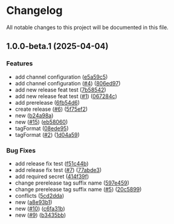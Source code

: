 # Changelog

All notable changes to this project will be documented in this file.

## 1.0.0-beta.1 (2025-04-04)


### Features

* add channel configuration ([e5a59c5](https://github.com/glenonmateus/semantic-release/commit/e5a59c5fdffc4451d262f9c53fdd85d02e74dd43))
* add channel configuration ([#4](https://github.com/glenonmateus/semantic-release/issues/4)) ([806ed97](https://github.com/glenonmateus/semantic-release/commit/806ed9781ecf892a369aa1998c954e456f77f977))
* add new release feat test ([7b58542](https://github.com/glenonmateus/semantic-release/commit/7b58542fab02235b2d8a0cfb5afe64937909ca12))
* add new release feat test ([#1](https://github.com/glenonmateus/semantic-release/issues/1)) ([067284c](https://github.com/glenonmateus/semantic-release/commit/067284c7d086cf981fa1e8ed98ffe64d2ec71672))
* add prerelease ([6fb54d6](https://github.com/glenonmateus/semantic-release/commit/6fb54d60a4c1d68025c06983e1337a44ab20b5b5))
* create release ([#6](https://github.com/glenonmateus/semantic-release/issues/6)) ([5f75ef2](https://github.com/glenonmateus/semantic-release/commit/5f75ef20e6b2335b7dff7103facd940cbd94e3a7))
* new ([b24a98a](https://github.com/glenonmateus/semantic-release/commit/b24a98ab63c6318ab214d9b5c478230d1a7f1c60))
* new ([#15](https://github.com/glenonmateus/semantic-release/issues/15)) ([eb58060](https://github.com/glenonmateus/semantic-release/commit/eb58060c97a506ccc7198b136a2a2c59967811e1))
* tagFormat ([08ede95](https://github.com/glenonmateus/semantic-release/commit/08ede950ef3e53498f4823ddacd283e722a21153))
* tagFormat ([#2](https://github.com/glenonmateus/semantic-release/issues/2)) ([1d04a59](https://github.com/glenonmateus/semantic-release/commit/1d04a598ed106096437c0913c153557ded292e7d))


### Bug Fixes

* add release fix test ([f51c44b](https://github.com/glenonmateus/semantic-release/commit/f51c44b9fc91a197ab9511cfdbd8e226ea234d4a))
* add release fix test ([#7](https://github.com/glenonmateus/semantic-release/issues/7)) ([77abde3](https://github.com/glenonmateus/semantic-release/commit/77abde3857ce2c29b578f16aa0a26d1a53b1c065))
* add required secret ([414f39f](https://github.com/glenonmateus/semantic-release/commit/414f39fd979cef6e5c7ab8c55932d316519d1514))
* change prerelease tag suffix name ([597e459](https://github.com/glenonmateus/semantic-release/commit/597e459d7c05f7c18f2f5fc8b9f2b332e14b7899))
* change prerelease tag suffix name ([#5](https://github.com/glenonmateus/semantic-release/issues/5)) ([20c5899](https://github.com/glenonmateus/semantic-release/commit/20c58994d993892445de7c9a8f25db2912f01980))
* conflicts ([5cd2dda](https://github.com/glenonmateus/semantic-release/commit/5cd2dda1cfe467a7d1ba1973fb1f5cc602d99ae8))
* new ([a8e93b1](https://github.com/glenonmateus/semantic-release/commit/a8e93b192c0647ea6b8d72e2761596bca3090da7))
* new ([#10](https://github.com/glenonmateus/semantic-release/issues/10)) ([c6fa31b](https://github.com/glenonmateus/semantic-release/commit/c6fa31b7523655d1c25c61e93ae9ead30b4e5b67))
* new ([#9](https://github.com/glenonmateus/semantic-release/issues/9)) ([b3435bb](https://github.com/glenonmateus/semantic-release/commit/b3435bb7688a066d9367b8a2cb1dbf84c4267ee5))
